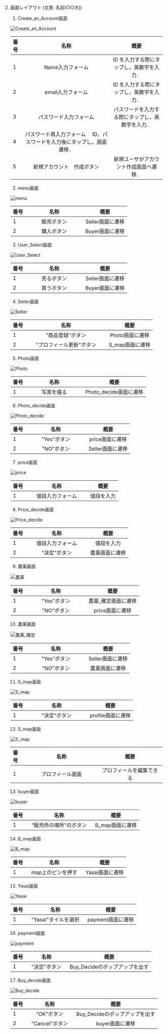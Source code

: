 2. 画⾯レイアウト (⽂責: 名前(○○⼤)) 

    1. Create_an_Account画面

    ![Create_an_Account](images/Create_an_Account.png "Create_an_Account")

    |番号|名称|概要|
    |:---|:----------------------:|:------------------------------------------:|
    |1   |Name入力フォーム　　　　　　|ID を⼊⼒する際にタップし，英数字を⼊⼒．      |
    |2   |email入力フォーム　　　　　　|ID を⼊⼒する際にタップし，英数字を⼊⼒．      |
    |3   |パスワード⼊⼒フォーム　　|パスワードを⼊⼒する際にタップし，英数字を⼊⼒．|
    |4   |パスワード再⼊⼒フォーム　 ID，パスワードを⼊⼒後にタップし，画⾯遷移．  |
    |5   |新規アカウント　作成ボタン|新規ユーザがアカウント作成画⾯へ遷移．         |

    2. menu画面 

    ![menu](images/menu.png "menu")

    |番号|名称|概要|
    |:---|:----------------------:|:------------------------------------------:|
    |1   |販売ボタン　　      　　　|Seller画面に遷移      |
    |2   |購入ボタン　　　　        |Buyer画面に遷移      |

    3. User_Select画面 

    ![User_Select](images/User_Select.png "User_Select")

    |番号|名称|概要|
    |:---|:----------------------:|:------------------------------------------:|
    |1   |売るボタン　　      　　　|Seller画面に遷移      |
    |2   |買うボタン　　　　        |Buyer画面に遷移      |

    4. Seller画面

    ![Seller](images/Seller.png "Seller")

    |番号|名称|概要|
    |:---|:----------------------:|:------------------------------------------:|
    |1   |"商品登録"ボタン　　      　　　|Photo画面に遷移      |
    |2   |"プロフィール更新"ボタン　　　  |S_map画面に遷移      |


    5. Photo画面

    ![Photo](images/Photo.png "Photo")

    |番号|名称|概要|
    |:---|:----------------------:|:------------------------------------------:|
    |1   |写真を撮る　　      　　　|Photo_decide画面に遷移      |

    6. Photo_decide画面

    ![Photo_decide](images/Photo_decide.png "Photo_decide")

    |番号|名称|概要|
    |:---|:----------------------:|:------------------------------------------:|
    |1   |"Yes"ボタン　　    　　　|price画面に遷移      |
    |2   |"NO"ボタン       　　　  |Seller画面に遷移      |


    7. price画面

    ![price](images/price.png "price")

    |番号|名称|概要|
    |:---|:----------------------:|:------------------------------------------:|
    |1   |値段入力フォーム    　　　|値段を入力     |
 
    8. Price_decide画面

    ![Price_decide](images/Price_decide.png "Price_decide")

    |番号|名称|概要|
    |:---|:----------------------:|:------------------------------------------:|
    |1   |値段入力フォーム    　　　|値段を入力     |
    |2   |"決定"ボタン       　　　|農薬画面に遷移     |
 

    9. 農薬画面

    ![農薬](images/農薬.png "農薬")

    |番号|名称|概要|
    |:---|:----------------------:|:------------------------------------------:|
    |1   |"Yes"ボタン　　    　　　|農薬_確定画面に遷移      |
    |2   |"NO"ボタン       　　　  |price画面に遷移      |

    10. 農薬画面

    ![農薬_確定](images/農薬_確定.png "農薬_確定")

    |番号|名称|概要|
    |:---|:----------------------:|:------------------------------------------:|
    |1   |"Yes"ボタン　　    　　　|Seller画面に遷移      |
    |2   |"NO"ボタン       　　　  |農薬画面に遷移      |

    
    11. S_map画面

    ![S_map](images/S_map.png "S_map")

    |番号|名称|概要|
    |:---|:----------------------:|:------------------------------------------:|
    |1   |"決定"ボタン　　    　　　|profile画面に遷移      |


    12. S_map画面

    ![S_map](images/S_map.png "S_map")

    |番号|名称|概要|
    |:---|:----------------------:|:------------------------------------------:|
    |1   |プロフィール画面　　    　　　|プロフィールを編集できる      |

    13. buyer画面

    ![buyer](images/buyer.png "buyer")

    |番号|名称|概要|
    |:---|:----------------------:|:------------------------------------------:|
    |1   |"販売所の場所"のボタン  　|B_map画面に遷移      |

    14. B_map画面

    ![B_map](images/B_map.png "B_map")

    |番号|名称|概要|
    |:---|:----------------------:|:------------------------------------------:|
    |1   |map上のピンを押す  　|Yasai画面に遷移      |

    15. Yasai画面

    ![Yasai](images/Yasai.png "Yasai")

    |番号|名称|概要|
    |:---|:----------------------:|:------------------------------------------:|
    |1   |"Yasai"タイルを選択 　|payment画面に遷移      |

    16. payment画面

    ![payment](images/payment.png "payment")

    |番号|名称|概要|
    |:---|:----------------------:|:------------------------------------------:|
    |1   |"決定"ボタン 　|Buy_Decideのポップアップを出す      |

    17. Buy_decide画面

    ![Buy_decide](images/Buy_decide.png "Buy_decide")

    |番号|名称|概要|
    |:---|:----------------------:|:------------------------------------------:|
    |1   |"OK"ボタン 　|Buy_Decideのポップアップを出す      |
    |2   |"Cancel"ボタン 　|buyer画面に遷移      |